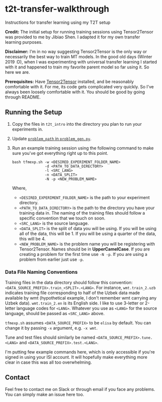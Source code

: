 # t2t-transfer-walkthrough
Instructions for transfer learning using my T2T setup

**Credit:** The initial setup for running training sessions using Tensor2Tensor was provided to me by Jibiao Shen. I adapted it for my own transfer learning purposes.

**Disclaimer:** I'm in no way suggesting Tensor2Tensor is the only way or necessarily the best way to train MT models. In the good old days (Winter 2019 :D), when I was experimenting with universal transfer learning I started with it and happened to train my favorite parent model so far using it. So here we are. 

**Prerequisites:** Have [Tensor2Tensor](https://github.com/tensorflow/tensor2tensor) installed, and be reasonably comfortable with it. For me, its code gets complicated very quickly. So I've always been loosely comfortable with it. You should be good by going through README.

## Running the Setup
1. Copy the files in `t2t_intro` into the directory you plan to run your experiments in.

2. Update [`problem_path` in `problem_gen.py`](https://github.com/MGheini/t2t-transfer-walkthrough/blob/master/t2t_intro/problem_gen.py#L10,L12).

3. Run an example training session using the following command to make sure you've got everything right up to this point.

    ```
    bash tfmexp.sh -w <DESIRED_EXPERIMENT_FOLDER_NAME>
                   -d <PATH_TO_DATA_DIRECTORY>
                   -l <SRC_LANG>
                   -n <DATA_SPLIT>
                   -N -p <NEW_PROBLEM_NAME>
    ```
  
    Where,

     - `<DESIRED_EXPERIMENT_FOLDER_NAME>` is the path to your experiment directory.
     - `<PATH_TO_DATA_DIRECTORY>` is the path to the directory you have your training data in. The naming of the training files should follow a specific convention that we touch on soon.
     - `<SRC_LANG>` is the source language.
     - `<DATA_SPLIT>` is the split of data you will be using. If you will be using all of the data, this will be 1. If you will be using a quarter of the data, this will be 4.
     - `<NEW_PROBLEM_NAME>` is the problem name you will be registering with Tensor2Tensor. Names should be in **UpperCamelCase**. If you are creating a problem for the first time use `-N -p`. If you are using a problem from earlier just use  `-p`.

### Data File Naming Conventions
Training files in the data directory should follow this convention: `<DATA_SOURCE_PREFIX>.train_<SPLIT>.<LANG>`. For instance, `wmt.train_2.uzb` indicates training file corresponding to half of the Uzbek data made available by wmt (hypothetical example, I don't remember wmt carrying any Uzbek data). `wmt.train_2.en` is its English side. I like to use 3-letter or 2-letter language codes for `<LANG>`. Whatever you use as `<LANG>` for the source language, should be passed as `<SRC_LANG>` above.

`tfmexp.sh` assumes `<DATA_SOURCE_PREFIX>` to be `elisa` by default. You can change it by passing `-x` argument, e.g. `-x wmt`.

Tune and test files should similarly be named `<DATA_SOURCE_PREFIX>.tune.<LANG>` and `<DATA_SOURCE_PREFIX>.test.<LANG>`.

I'm putting few example commands here, which is only accessible if you're signed in using your ISI account. It will hopefully make everything more clear in case this was all too overwhelming.

## Contact
Feel free to contact me on Slack or through email if you face any problems. You can simply make an issue here too.
